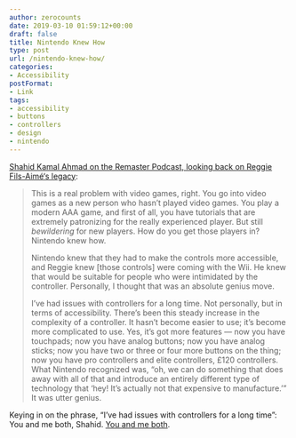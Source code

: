```yaml
---
author: zerocounts
date: 2019-03-10 01:59:12+00:00
draft: false
title: Nintendo Knew How
type: post
url: /nintendo-knew-how/
categories:
- Accessibility
postFormat:
- Link
tags:
- accessibility
- buttons
- controllers
- design
- nintendo
---
```


[Shahid Kamal Ahmad on the Remaster Podcast, looking back on Reggie Fils-Aimé‘s legacy](https://www.relay.fm/remaster/74):

> This is a real problem with video games, right. You go into video games as a new person who hasn’t played video games. You play a modern AAA game, and first of all, you have tutorials that are extremely patronizing for the really experienced player. But still _bewildering_ for new players. How do you get those players in? Nintendo knew how.
>
> Nintendo knew that they had to make the controls more accessible, and Reggie knew [those controls] were coming with the Wii. He knew that would be suitable for people who were intimidated by the controller. Personally, I thought that was an absolute genius move.
>
> I’ve had issues with controllers for a long time. Not personally, but in terms of accessibility. There’s been this steady increase in the complexity of a controller. It hasn’t become easier to use; it’s become more complicated to use. Yes, it’s got more features — now you have touchpads; now you have analog buttons; now you have analog sticks; now you have two or three or four more buttons on the thing; now you have pro controllers and elite controllers, £120 controllers. What Nintendo recognized was, “oh, we can do something that does away with all of that and introduce an entirely different type of technology that ‘hey! It’s actually not that expensive to manufacture.’” It was utter genius.

Keying in on the phrase, “I’ve had issues with controllers for a long time”: You and me both, Shahid. [You and me both](https://www.zerocounts.net/buttons/).
